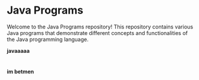 # Java Programs

Welcome to the Java Programs repository! This repository contains various Java programs that demonstrate different concepts and functionalities of the Java programming language.

**javaaaaa**
#
**im betmen**
